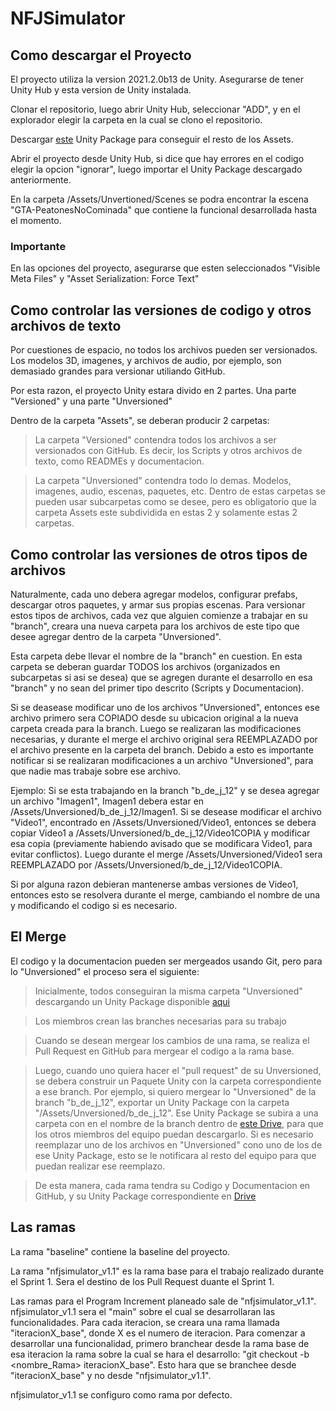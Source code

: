 # NFJSimulator

## Como descargar el Proyecto
El proyecto utiliza la version 2021.2.0b13 de Unity. Asegurarse de tener Unity Hub y esta version de Unity instalada.

Clonar el repositorio, luego abrir Unity Hub, seleccionar "ADD", y en el explorador elegir la carpeta en la cual se clono el repositorio.

Descargar [este](https://drive.google.com/file/d/10g3pHxck5nuki5l9KdwhPd8k1atlobLS/view?usp=sharing) Unity Package para conseguir el resto de los Assets.

Abrir el proyecto desde Unity Hub, si dice que hay errores en el codigo elegir la opcion "ignorar", luego importar el Unity Package descargado anteriormente.

En la carpeta /Assets/Unvertioned/Scenes se podra encontrar la escena "GTA-PeatonesNoCominada" que contiene la funcional desarrollada hasta el momento.

### Importante
En las opciones del proyecto, asegurarse que esten seleccionados "Visible Meta Files" y "Asset Serialization: Force Text"

## Como controlar las versiones de codigo y otros archivos de texto
Por cuestiones de espacio, no todos los archivos pueden ser versionados. Los modelos 3D, imagenes, y archivos de audio, por ejemplo, son demasiado grandes para versionar utiliando GitHub.

Por esta razon, el proyecto Unity estara divido en 2 partes. Una parte "Versioned" y una parte "Unversioned"

Dentro de la carpeta "Assets", se deberan producir 2 carpetas:
> La carpeta "Versioned" contendra todos los archivos a ser versionados con GitHub. Es decir, los Scripts y otros archivos de texto, como READMEs y documentacion.

> La carpeta "Unversioned" contendra todo lo demas. Modelos, imagenes, audio, escenas, paquetes, etc.
Dentro de estas carpetas se pueden usar subcarpetas como se desee, pero es obligatorio que la carpeta Assets este subdividida en estas 2 y solamente estas 2 carpetas.

## Como controlar las versiones de otros tipos de archivos
Naturalmente, cada uno debera agregar modelos, configurar prefabs, descargar otros paquetes, y armar sus propias escenas. Para versionar estos tipos de archivos,
cada vez que alguien comienze a trabajar en su "branch", creara una nueva carpeta para los archivos de este tipo que desee agregar dentro de la carpeta "Unversioned".

Esta carpeta debe llevar el nombre de la "branch" en cuestion. En esta carpeta se deberan guardar TODOS los archivos (organizados en subcarpetas si asi se desea) que se agregen durante el desarrollo en esa "branch" y no sean del primer tipo descrito (Scripts y Documentacion).

Si se deasease modificar uno de los archivos "Unversioned", entonces ese archivo primero sera COPIADO desde su ubicacion original a la nueva carpeta creada para la branch. Luego se realizaran las modificaciones necesarias, y durante el merge el archivo original sera REEMPLAZADO por el archivo presente en la carpeta del branch. Debido a esto es importante notificar si se realizaran modificaciones a un archivo "Unversioned", para que nadie mas trabaje sobre ese archivo.

Ejemplo: Si se esta trabajando en la branch "b_de_j_12" y se desea agregar un archivo "Imagen1", Imagen1 debera estar en /Assets/Unversioned/b_de_j_12/Imagen1. Si se desease modificar el archivo "Video1", encontrado en /Assets/Unversioned/Video1, entonces se debera copiar Video1 a /Assets/Unversioned/b_de_j_12/Video1COPIA y modificar esa copia (previamente habiendo avisado que se modificara Video1, para evitar conflictos).
Luego durante el merge /Assets/Unversioned/Video1 sera REEMPLAZADO por /Assets/Unversioned/b_de_j_12/Video1COPIA.

Si por alguna razon debieran mantenerse ambas versiones de Video1, entonces esto se resolvera durante el merge, cambiando el nombre de una y modificando el codigo si es necesario.

## El Merge
El codigo y la documentacion pueden ser mergeados usando Git, pero para lo "Unversioned" el proceso sera el siguiente: 

> Inicialmente, todos conseguiran la misma carpeta "Unversioned" descargando un Unity Package disponible [aqui](https://drive.google.com/file/d/10g3pHxck5nuki5l9KdwhPd8k1atlobLS/view?usp=sharing)
  
> Los miembros crean las branches necesarias para su trabajo
  
> Cuando se desean mergear los cambios de una rama, se realiza el Pull Request en GitHub para mergear el codigo a la rama base.
  
> Luego, cuando uno quiera hacer el "pull request" de su Unversioned, se debera construir un Paquete Unity con la carpeta correspondiente a ese branch. Por ejemplo, si quiero mergear lo "Unversioned" de la branch "b_de_j_12", exportar un Unity Package con la carpeta "/Assets/Unversioned/b_de_j_12". Ese Unity Package se subira a una carpeta con en el nombre de la branch dentro de [este Drive](https://drive.google.com/drive/folders/1ReQVB0rvMVVJBeyd1RiOm2vcusxNZCiy?usp=sharing), para que los otros miembros del equipo puedan descargarlo. Si es necesario reemplazar uno de los archivos en "Unversioned" cono uno de los de ese Unity Package, esto se le notificara al resto del equipo para que puedan realizar ese reemplazo.
  
> De esta manera, cada rama tendra su Codigo y Documentacion en GitHub, y su Unity Package correspondiente en [Drive](https://drive.google.com/drive/folders/1ReQVB0rvMVVJBeyd1RiOm2vcusxNZCiy?usp=sharing)

## Las ramas
La rama "baseline" contiene la baseline del proyecto.

La rama "nfjsimulator_v1.1" es la rama base para el trabajo realizado durante el Sprint 1. Sera el destino de los Pull Request duante el Sprint 1.

Las ramas para el Program Increment planeado sale de "nfjsimulator_v1.1". nfjsimulator_v1.1 sera el "main" sobre el cual se desarrollaran las funcionalidades. Para cada iteracion, se creara una rama llamada "iteracionX_base", donde X es el numero de iteracion. Para comenzar a desarrollar una funcionalidad, primero branchear desde la rama base de esa iteracion la rama sobre la cual se hara el desarrollo: "git checkout -b <nombre_Rama> iteracionX_base". Esto hara que se branchee desde "iteracionX_base" y no desde "nfjsimulator_v1.1". 

nfjsimulator_v1.1 se configuro como rama por defecto.
